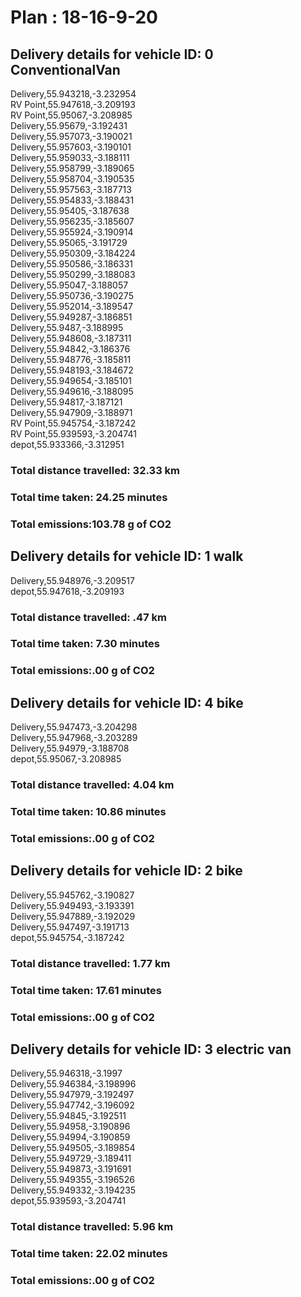 # Plan : 18-16-9-20
## Delivery details for vehicle ID: 0 ConventionalVan 
Delivery,55.943218,-3.232954<br>RV Point,55.947618,-3.209193<br>RV Point,55.95067,-3.208985<br>Delivery,55.95679,-3.192431<br>Delivery,55.957073,-3.190021<br>Delivery,55.957603,-3.190101<br>Delivery,55.959033,-3.188111<br>Delivery,55.958799,-3.189065<br>Delivery,55.958704,-3.190535<br>Delivery,55.957563,-3.187713<br>Delivery,55.954833,-3.188431<br>Delivery,55.95405,-3.187638<br>Delivery,55.956235,-3.185607<br>Delivery,55.955924,-3.190914<br>Delivery,55.95065,-3.191729<br>Delivery,55.950309,-3.184224<br>Delivery,55.950586,-3.186331<br>Delivery,55.950299,-3.188083<br>Delivery,55.95047,-3.188057<br>Delivery,55.950736,-3.190275<br>Delivery,55.952014,-3.189547<br>Delivery,55.949287,-3.186851<br>Delivery,55.9487,-3.188995<br>Delivery,55.948608,-3.187311<br>Delivery,55.94842,-3.186376<br>Delivery,55.948776,-3.185811<br>Delivery,55.948193,-3.184672<br>Delivery,55.949654,-3.185101<br>Delivery,55.949616,-3.188095<br>Delivery,55.94817,-3.187121<br>Delivery,55.947909,-3.188971<br>RV Point,55.945754,-3.187242<br>RV Point,55.939593,-3.204741<br>depot,55.933366,-3.312951<br>
### Total distance travelled: 32.33 km 
### Total time taken: 24.25 minutes 
### Total emissions:103.78 g of CO2
## Delivery details for vehicle ID: 1 walk 
Delivery,55.948976,-3.209517<br>depot,55.947618,-3.209193<br>
### Total distance travelled: .47 km 
### Total time taken: 7.30 minutes 
### Total emissions:.00 g of CO2
## Delivery details for vehicle ID: 4 bike 
Delivery,55.947473,-3.204298<br>Delivery,55.947968,-3.203289<br>Delivery,55.94979,-3.188708<br>depot,55.95067,-3.208985<br>
### Total distance travelled: 4.04 km 
### Total time taken: 10.86 minutes 
### Total emissions:.00 g of CO2
## Delivery details for vehicle ID: 2 bike 
Delivery,55.945762,-3.190827<br>Delivery,55.949493,-3.193391<br>Delivery,55.947889,-3.192029<br>Delivery,55.947497,-3.191713<br>depot,55.945754,-3.187242<br>
### Total distance travelled: 1.77 km 
### Total time taken: 17.61 minutes 
### Total emissions:.00 g of CO2
## Delivery details for vehicle ID: 3 electric van 
Delivery,55.946318,-3.1997<br>Delivery,55.946384,-3.198996<br>Delivery,55.947979,-3.192497<br>Delivery,55.947742,-3.196092<br>Delivery,55.94845,-3.192511<br>Delivery,55.94958,-3.190896<br>Delivery,55.94994,-3.190859<br>Delivery,55.949505,-3.189854<br>Delivery,55.949729,-3.189411<br>Delivery,55.949873,-3.191691<br>Delivery,55.949355,-3.196526<br>Delivery,55.949332,-3.194235<br>depot,55.939593,-3.204741<br>
### Total distance travelled: 5.96 km 
### Total time taken: 22.02 minutes 
### Total emissions:.00 g of CO2

